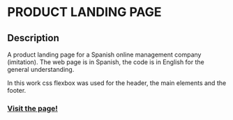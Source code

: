 # PRODUCT LANDING PAGE

## Description 
A product landing page for a Spanish online management company (imitation). The web page is in Spanish, the code is in English for the general understanding. 
  
 In this work css flexbox was used for the header, the main elements and the footer.
 
### [Visit the page!](https://turavinin.github.io/product-landing-page/)
